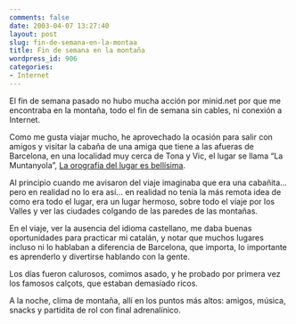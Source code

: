```yaml
---
comments: false
date: 2003-04-07 13:27:40
layout: post
slug: fin-de-semana-en-la-montaa
title: Fin de semana en la montaña
wordpress_id: 906
categories:
- Internet
---
```


El fin de semana pasado no hubo mucha acción por minid.net por que me encontraba en la montaña, todo el fin de semana sin cables, ni conexión a Internet.





Como me gusta viajar mucho, he aprovechado la ocasión para salir con amigos y visitar la cabaña de una amiga que tiene a las afueras de Barcelona, en una localidad muy cerca de Tona y Vic, el lugar se llama “La Muntanyola”, [La orografía del lugar es bellísima](http://www.diba.es/ortofotos/08129/08129.htm).





Al principio cuando me avisaron del viaje imaginaba que era una cabañita… pero en realidad no lo era así… en realidad no tenía la más remota idea de como era todo el lugar, era un lugar hermoso, sobre todo el viaje por los Valles y ver las ciudades colgando de las paredes de las montañas.





En el viaje, ver la ausencia del idioma castellano, me daba buenas oportunidades para practicar mi catalán, y notar que muchos lugares incluso ni lo hablaban a diferencia de Barcelona, que importa, lo importante es aprenderlo y divertirse hablando con la gente.





Los días fueron calurosos, comimos asado, y he probado por primera vez los famosos calçots, que estaban demasiado ricos.





A la noche, clima de montaña, allí en los puntos más altos: amigos, música, snacks y partidita de rol con final adrenalínico.




 
